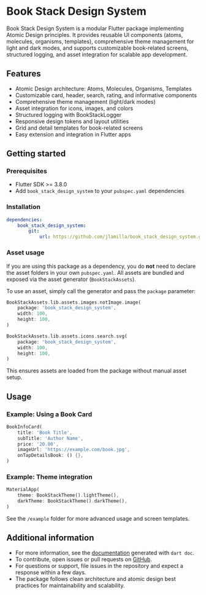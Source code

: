 <!--
This README describes the package. If you publish this package to pub.dev,
this README's contents appear on the landing page for your package.

For information about how to write a good package README, see the guide for
[writing package pages](https://dart.dev/tools/pub/writing-package-pages).

For general information about developing packages, see the Dart guide for
[creating packages](https://dart.dev/guides/libraries/create-packages)
and the Flutter guide for
[developing packages and plugins](https://flutter.dev/to/develop-packages).
-->


# Book Stack Design System

Book Stack Design System is a modular Flutter package implementing Atomic Design principles. It provides reusable UI components (atoms, molecules, organisms, templates), comprehensive theme management for light and dark modes, and supports customizable book-related screens, structured logging, and asset integration for scalable app development.

## Features

- Atomic Design architecture: Atoms, Molecules, Organisms, Templates
- Customizable card, header, search, rating, and informative components
- Comprehensive theme management (light/dark modes)
- Asset integration for icons, images, and colors
- Structured logging with BookStackLogger
- Responsive design tokens and layout utilities
- Grid and detail templates for book-related screens
- Easy extension and integration in Flutter apps

## Getting started

### Prerequisites
- Flutter SDK >= 3.8.0
- Add `book_stack_design_system` to your `pubspec.yaml` dependencies

### Installation
```yaml
dependencies:
	book_stack_design_system:
		git:
			url: https://github.com/jlamilla/book_stack_design_system.git
```


### Asset usage
If you are using this package as a dependency, you do **not** need to declare the asset folders in your own `pubspec.yaml`. All assets are bundled and exposed via the asset generator (`BookStackAssets`).

To use an asset, simply call the generator and pass the `package` parameter:
```dart
BookStackAssets.lib.assets.images.notImage.image(
	package: 'book_stack_design_system',
	width: 100,
	height: 100,
)
```
```dart
BookStackAssets.lib.assets.icons.search.svg(
    package: 'book_stack_design_system',
    width: 100,
	height: 100,
)
```
This ensures assets are loaded from the package without manual asset setup.

## Usage

### Example: Using a Book Card
```dart
BookInfoCard(
	title: 'Book Title',
	subTitle: 'Author Name',
	price: ' 20.00',
	imageUrl: 'https://example.com/book.jpg',
	onTapDetailsBook: () {},
)
```

### Example: Theme integration
```dart
MaterialApp(
	theme: BookStackTheme().lightTheme(),
	darkTheme: BookStackTheme().darkTheme(),
)
```

See the `/example` folder for more advanced usage and screen templates.

## Additional information

- For more information, see the [documentation](doc/api/index.html) generated with `dart doc`.
- To contribute, open issues or pull requests on [GitHub](https://github.com/jlamilla/book_stack_design_system).
- For questions or support, file issues in the repository and expect a response within a few days.
- The package follows clean architecture and atomic design best practices for maintainability and scalability.
